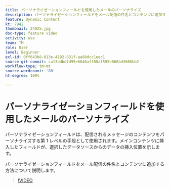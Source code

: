 ```yaml
---
title: パーソナライゼーションフィールドを使用したメールのパーソナライズ
description: パーソナライゼーションフィールドをメール配信の件名とコンテンツに追加する方法について説明します。
feature: Dynamic Content
kt: 7942
thumbnail: 24925.jpg
doc-type: feature video
activity: use
team: TM
role: User
level: Beginner
exl-id: 0ff643b8-013e-4192-831f-aa88dcc1eec1
source-git-commit: ca13bdbd7d95e6646aff88af595e866bd3666bb2
workflow-type: tm+mt
source-wordcount: '80'
ht-degree: 100%

---
```


# パーソナライゼーションフィールドを使用したメールのパーソナライズ

パーソナライゼーションフィールドは、配信されるメッセージのコンテンツをパーソナライズする第 1 レベルの手段として使用されます。メインコンテンツに挿入したフィールドが、選択したデータソースからのデータの挿入位置を示します。

パーソナライゼーションフィールドをメール配信の件名とコンテンツに追加する方法について説明します。

>[!VIDEO](https://video.tv.adobe.com/v/24925?quality=12)
